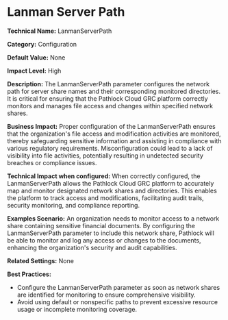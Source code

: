 # Lanman Server Path

**Technical Name:** LanmanServerPath

**Category:** Configuration

**Default Value:** None

**Impact Level:** High

**Description:** The LanmanServerPath parameter configures the network path for server share names and their corresponding monitored directories. It is critical for ensuring that the Pathlock Cloud GRC platform correctly monitors and manages file access and changes within specified network shares.

**Business Impact:** Proper configuration of the LanmanServerPath ensures that the organization's file access and modification activities are monitored, thereby safeguarding sensitive information and assisting in compliance with various regulatory requirements. Misconfiguration could lead to a lack of visibility into file activities, potentially resulting in undetected security breaches or compliance issues.

**Technical Impact when configured:** When correctly configured, the LanmanServerPath allows the Pathlock Cloud GRC platform to accurately map and monitor designated network shares and directories. This enables the platform to track access and modifications, facilitating audit trails, security monitoring, and compliance reporting.

**Examples Scenario:** An organization needs to monitor access to a network share containing sensitive financial documents. By configuring the LanmanServerPath parameter to include this network share, Pathlock will be able to monitor and log any access or changes to the documents, enhancing the organization's security and audit capabilities.

**Related Settings:** None

**Best Practices:** 
- Configure the LanmanServerPath parameter as soon as network shares are identified for monitoring to ensure comprehensive visibility.
- Avoid using default or nonspecific paths to prevent excessive resource usage or incomplete monitoring coverage.